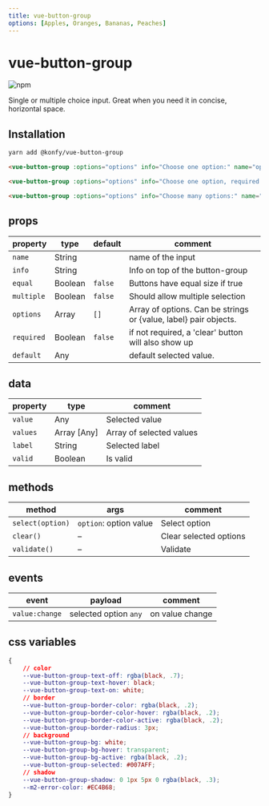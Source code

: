 ```yaml
---
title: vue-button-group
options: [Apples, Oranges, Bananas, Peaches]
---
```

# vue-button-group
![npm](https://img.shields.io/npm/v/@konfy/vue-button-group.svg)

Single or multiple choice input. Great when you need it in concise, horizontal space.

## Installation

```bash
yarn add @konfy/vue-button-group
```

<vp-holder>

<vue-button-group :options="$page.frontmatter.options" info="Choose one option (consise):" name="options"/>

<vue-button-group :options="$page.frontmatter.options" info="Choose one option, required:" name="options" required equal/>

<vue-button-group :options="$page.frontmatter.options" info="Choose many options:" name="options" multiple equal/>
</vp-holder>

``` html
<vue-button-group :options="options" info="Choose one option:" name="options"/>

<vue-button-group :options="options" info="Choose one option, required:" name="options" required equal/>

<vue-button-group :options="options" info="Choose many options:" name="options" multiple equal/>

```

## props

| property   | type    | default | comment                                                      |
| ---------- | ------- | ------- | ------------------------------------------------------------ |
| `name`     | String  |         | name of the input                                            |
| `info`     | String  |         | Info on top of the button-group                              |
| `equal`    | Boolean | `false` | Buttons have equal size if true                              |
| `multiple` | Boolean | `false` | Should allow multiple selection                              |
| `options`  | Array   | `[]`    | Array of options. Can be strings or {value, label} pair objects. |
| `required` | Boolean | `false` | if not required, a 'clear' button will also show up          |
| `default`  | Any     |         | default selected value.                                      |

## data

| property | type        | comment                  |
| -------- | ----------- | ------------------------ |
| `value`  | Any         | Selected value           |
| `values` | Array [Any] | Array of selected values |
| `label`  | String      | Selected label           |
| `valid`  | Boolean     | Is valid                 |

## methods

| method           | args                   | comment                |
| ---------------- | ---------------------- | ---------------------- |
| `select(option)` | `option`: option value | Select option          |
| `clear()`        | –                      | Clear selected options |
| `validate()`     | –                      | Validate               |

## events

| event          | payload               | comment         |
| -------------- | --------------------- | --------------- |
| `value:change` | selected option `any` | on value change |

## css variables

``` css
{
	// color
	--vue-button-group-text-off: rgba(black, .7);
	--vue-button-group-text-hover: black;
	--vue-button-group-text-on: white;
	// border
	--vue-button-group-border-color: rgba(black, .2);
	--vue-button-group-border-color-hover: rgba(black, .2);
	--vue-button-group-border-color-active: rgba(black, .2);
	--vue-button-group-border-radius: 3px;
	// background
	--vue-button-group-bg: white;
	--vue-button-group-bg-hover: transparent;
	--vue-button-group-bg-active: rgba(black, .2);
	--vue-button-group-selected: #007AFF;
	// shadow
	--vue-button-group-shadow: 0 1px 5px 0 rgba(black, .3);
	--m2-error-color: #EC4B68;
}
```